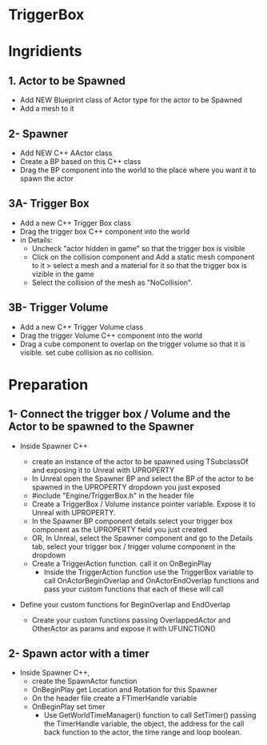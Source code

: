 # TriggerBox

# Ingridients
## 1. Actor to be Spawned
   - Add NEW Blueprint class of Actor type for the actor to be Spawned
   - Add a mesh to it

## 2- Spawner
   - Add NEW C++ AActor class
   - Create a BP based on this C++ class
   - Drag the BP component into the world to the place where you want it to spawn the actor

## 3A- Trigger Box
   - Add a new C++ Trigger Box class
   - Drag the trigger box C++ component into the world
   - in Details:
     - Uncheck "actor hidden in game" so that the trigger box is visible
     - Click on the collision component and Add a static mesh component to it > select a mesh and a material for it so that the trigger box is vizible in the game
     - Select the collision of the mesh as "NoCollision".

## 3B- Trigger Volume
   - Add a new C++ Trigger Volume class
   - Drag the trigger Volume C++ component into the world
   - Drag a cube component to overlap on the trigger volume so that it is visible. set cube collision as no collision.

# Preparation

## 1- Connect the trigger box / Volume and the Actor to be spawned to the Spawner
   - Inside Spawner C++
     - create an instance of the actor to be spawned using TSubclassOf<type> and exposing it to Unreal with UPROPERTY
     - In Unreal open the Spawner BP and select the BP of the actor to be spawned in the UPROPERTY dropdown you just exposed
     - #include "Engine/TriggerBox.h" in the header file
     - Create a TriggerBox / Volume instance pointer variable. Expose it to Unreal with UPROPERTY. 
     - In the Spawner BP component details select your trigger box component as the UPROPERTY field you just created
     - OR, In Unreal, select the Spawner component and go to the Details tab, select your trigger box / trigger volume component in the dropdown 
     - Create a TriggerAction function. call it on OnBeginPlay
       - Inside the TriggerAction function use the TriggerBox variable to call OnActorBeginOverlap and OnActorEndOverlap functions and pass your custom functions that each of these will call

   - Define your custom functions for BeginOverlap and EndOverlap
     - Create your custom functions passing OverlappedActor and OtherActor as params and expose it with UFUNCTION()
  
## 2- Spawn actor with a timer
   - Inside Spawner C++,
     - create the SpawnActor function
     - OnBeginPlay get Location and Rotation for this Spawner
     - On the header file create a FTimerHandle variable
     - OnBeginPlay set timer
       - Use GetWorldTimeManager() function to call SetTimer() passing the TimerHandle variable, the object, the address for the call back function to the actor, the time range and loop boolean. 

